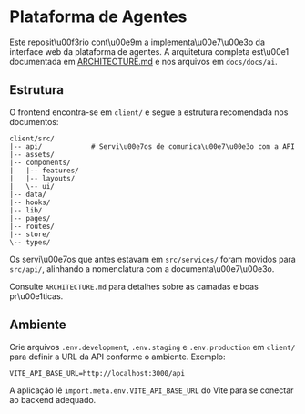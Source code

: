 # Plataforma de Agentes

Este reposit\u00f3rio cont\u00e9m a implementa\u00e7\u00e3o da interface web da plataforma de agentes. A arquitetura completa est\u00e1 documentada em [ARCHITECTURE.md](ARCHITECTURE.md) e nos arquivos em `docs/docs/ai`.

## Estrutura

O frontend encontra-se em `client/` e segue a estrutura recomendada nos documentos:

```
client/src/
|-- api/            # Servi\u00e7os de comunica\u00e7\u00e3o com a API
|-- assets/
|-- components/
|   |-- features/
|   |-- layouts/
|   \-- ui/
|-- data/
|-- hooks/
|-- lib/
|-- pages/
|-- routes/
|-- store/
\-- types/
```

Os servi\u00e7os que antes estavam em `src/services/` foram movidos para `src/api/`, alinhando a nomenclatura com a documenta\u00e7\u00e3o.

Consulte `ARCHITECTURE.md` para detalhes sobre as camadas e boas pr\u00e1ticas.

## Ambiente

Crie arquivos `.env.development`, `.env.staging` e `.env.production` em `client/` para definir a URL da API conforme o ambiente. Exemplo:

```
VITE_API_BASE_URL=http://localhost:3000/api
```

A aplicação lê `import.meta.env.VITE_API_BASE_URL` do Vite para se conectar ao backend adequado.
